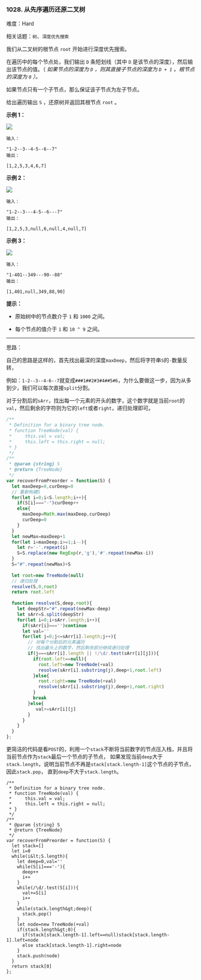 ### 1028. 从先序遍历还原二叉树

难度：Hard

相关话题：`树`、`深度优先搜索`

我们从二叉树的根节点  `root` 开始进行深度优先搜索。



在遍历中的每个节点处，我们输出 `D` 条短划线（其中 `D` 是该节点的深度），然后输出该节点的值。（ *如果节点的深度为  `D` ，则其直接子节点的深度为  `D + 1` 。根节点的深度为  `0` ）。* 



如果节点只有一个子节点，那么保证该子节点为左子节点。



给出遍历输出 `S` ，还原树并返回其根节点 `root` 。







 **示例 1：** 



![](https://assets.leetcode-cn.com/aliyun-lc-upload/uploads/2019/04/12/recover-a-tree-from-preorder-traversal.png)




```
输入：

"1-2--3--4-5--6--7"
输出：

[1,2,5,3,4,6,7]

```

 **示例 2：** 



![](https://assets.leetcode-cn.com/aliyun-lc-upload/uploads/2019/04/12/screen-shot-2019-04-10-at-114101-pm.png)




```
输入：

"1-2--3---4-5--6---7"
输出：

[1,2,5,3,null,6,null,4,null,7]

```

 **示例 3：** 



![](https://assets.leetcode-cn.com/aliyun-lc-upload/uploads/2019/04/12/screen-shot-2019-04-10-at-114955-pm.png)




```
输入：

"1-401--349---90--88"
输出：

[1,401,null,349,88,90]

```





 **提示：** 





* 原始树中的节点数介于  `1`  和  `1000`  之间。

* 每个节点的值介于  `1`  和  `10 ^ 9`  之间。






-----

思路：

自己的思路是这样的，首先找出最深的深度`maxDeep`，然后将字符串`S`的`-`数量反转，

例如：`1-2--3--4-6--7`就变成`###1##2#3#4##5#6`，为什么要做这一步，因为从多到少，我们可以每次直接`split`分割。

对于分割后的`sArr`，找出每一个元素的开头的数字，这个数字就是当前`root`的`val`，然后剩余的字符则为它的`left`或者`right`，递归处理即可。

```js
/**
 * Definition for a binary tree node.
 * function TreeNode(val) {
 *     this.val = val;
 *     this.left = this.right = null;
 * }
 */
/**
 * @param {string} S
 * @return {TreeNode}
 */
var recoverFromPreorder = function(S) {
  let maxDeep=0,curDeep=0
  // 重新构建S
  for(let i=0;i<S.length;i++){
    if(S[i]==="-")curDeep++
    else{
      maxDeep=Math.max(maxDeep,curDeep)
      curDeep=0
    }
  }
  let newMax=maxDeep+1
  for(let i=maxDeep;i>=1;i--){
    let r='-'.repeat(i)
    S=S.replace(new RegExp(r,'g'),'#'.repeat(newMax-i))
  }
  S="#".repeat(newMax)+S
  
  let root=new TreeNode(null)
  // 递归处理
  resolve(S,0,root)
  return root.left
  
  function resolve(S,deep,root){
    let deepStr="#".repeat(newMax-deep)
    let sArr=S.split(deepStr)
    for(let i=0;i<sArr.length;i++){
      if(sArr[i]==='')continue
      let val=''
      for(let j=0;j<=sArr[i].length;j++){
        // 对每个分割后的元素遍历
        // 找出最头上的数字，然后剩余部分继续递归处理
        if(j===sArr[i].length || !/\d/.test(sArr[i][j])){
          if(root.left==null){
            root.left=new TreeNode(+val)
            resolve(sArr[i].substring(j),deep+1,root.left)
          }else{
            root.right=new TreeNode(+val)
            resolve(sArr[i].substring(j),deep+1,root.right)      
          }
          break
        }else{
           val+=sArr[i][j]
        }
      }
    }
  }
};
```

更简洁的代码是看`POST`的，利用一个`stack`不断将当前数字的节点压入栈，并且将当前节点作为`stack`最后一个节点的子节点，
如果发现当前`deep`大于`stack.length`，说明当前节点不再是`stack[stack.length-1]`这个节点的子节点，因此`stack.pop`，
直到`deep`不大于`stack.length`。


```
/**
 * Definition for a binary tree node.
 * function TreeNode(val) {
 *     this.val = val;
 *     this.left = this.right = null;
 * }
 */
/**
 * @param {string} S
 * @return {TreeNode}
 */
var recoverFromPreorder = function(S) {
  let stack=[]
  let i=0
  while(i&lt;S.length){
    let deep=0,val=''
    while(S[i]==='-'){
      deep++
      i++
    }
    while(/\d/.test(S[i])){
      val+=S[i]
      i++
    }
    while(stack.length&gt;deep){
      stack.pop()
    }
    let node=new TreeNode(+val)
    if(stack.length&gt;0){
      if(stack[stack.length-1].left==null)stack[stack.length-1].left=node
      else stack[stack.length-1].right=node
    }
    stack.push(node)
  }
  return stack[0]
};



```
